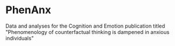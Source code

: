 # PhenAnx
Data and analyses for the Cognition and Emotion publication titled "Phenomenology of counterfactual thinking is dampened in anxious individuals"
